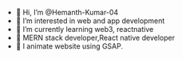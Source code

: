 - 👋 Hi, I’m @Hemanth-Kumar-04
- 👀 I’m interested in web and app development
- 🌱 I’m currently learning web3, reactnative
- 🌱 MERN stack developer,React native developer
- 👀 I animate website using GSAP.


<!---
Hemanth-Kumar-04/Hemanth-Kumar-04 is a ✨ special ✨ repository because its `README.md` (this file) appears on your GitHub profile.
You can click the Preview link to take a look at your changes.
--->
